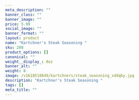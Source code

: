 ```yaml
---
meta_description: ""
banner_class: ""
banner_image: ""
price: 5.99
social_image: ""
banner_format: ""
layout: product
name: "Kartchner's Steak Seasoning "
sku: 208
product_options: []
canonical: ""
weight__display_: 8oz
banner_alt: ""
weight: 8
image: /v1618518849/kartchners/steak_seasoning_xddqby.jpg
description: "Kartchner's Steak Seasoning "
tags: []
meta_title: ""
---
```

